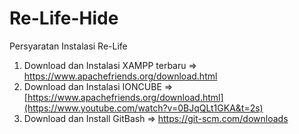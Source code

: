 # Re-Life-Hide

Persyaratan Instalasi Re-Life

1. Download dan Instalasi XAMPP terbaru => https://www.apachefriends.org/download.html
2. Download dan Instalasi IONCUBE => [https://www.apachefriends.org/download.html](https://www.youtube.com/watch?v=0BJqQLt1GKA&t=2s)
3. Download dan Install GitBash => https://git-scm.com/downloads 
